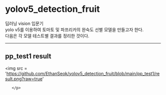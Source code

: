 # yolov5_detection_fruit <br>

딥러닝 vision 입문기<br>
yolo v5를 이용하여 토마토 및 파프리카의 완숙도 선별 모델을 만들고자 한다.<br>
다음은 각 모델 테스트별 결과를 정리한 것이다.<br>

***

## pp_test1 result <br>

<p align = 'center'>

  <img src = 'https://github.com/EthanSeok/yolov5_detection_fruit/blob/main/pp_test1/result.png?raw=true'

       </p>
